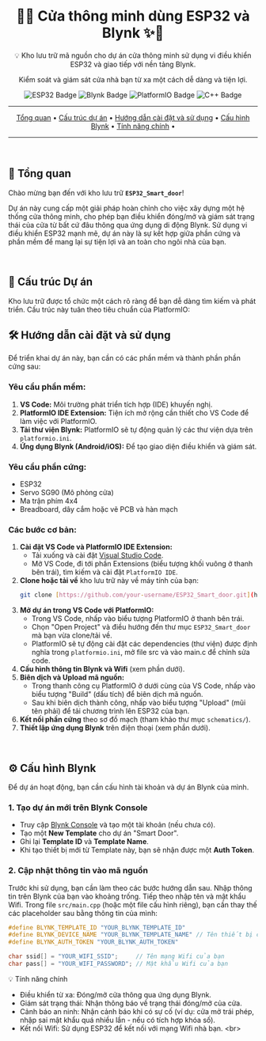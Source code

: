 <div align="center">
  <h1>🚪✨ Cửa thông minh dùng ESP32 và Blynk ✨🚪</h1>
  <p>💡 Kho lưu trữ mã nguồn cho dự án cửa thông minh sử dụng vi điều khiển ESP32 và giao tiếp với nền tảng Blynk.</p>
  <p>Kiểm soát và giám sát cửa nhà bạn từ xa một cách dễ dàng và tiện lợi.</p>

  <p>
    <img src="https://img.shields.io/badge/Vi%20%C4%91i%E1%BB%83u%20khi%E1%BB%83n-ESP32-blueviolet?style=for-the-badge&logo=espressif&logoColor=white" alt="ESP32 Badge">
    <img src="https://img.shields.io/badge/N%E1%BB%81n%20t%E1%BA%A3ng-Blynk-brightgreen?style=for-the-badge&logo=blynk&logoColor=white" alt="Blynk Badge">
    <img src="https://img.shields.io/badge/M%C3%B4i%20tr%C6%B0%E1%BB%9Dng-PlatformIO%20(VS%20Code)-orange?style=for-the-badge&logo=visual-studio-code&logoColor=white" alt="PlatformIO Badge">
    <img src="https://img.shields.io/badge/Ng%C3%B4n%20ng%E1%BB%AF-C%2B%2B-blue?style=for-the-badge&logo=c%2B%2B&logoColor=white" alt="C++ Badge">
  </p>

  ---

  <p>
    <a href="#🚀-tổng-quan">Tổng quan</a> •
    <a href="#📁-cấu-trúc-dự-án">Cấu trúc dự án</a> •
    <a href="#🛠️-hướng-dẫn-cài-đặt-và-sử-dụng">Hướng dẫn cài đặt và sử dụng</a> •
    <a href="#⚙️-cấu-hình-blynk">Cấu hình Blynk</a> •
    <a href="#💡-tính-năng-chính">Tính năng chính</a> •
  </p>

  ---
</div>

<br>

## 🚀 Tổng quan

Chào mừng bạn đến với kho lưu trữ **`ESP32_Smart_door`**!

Dự án này cung cấp một giải pháp hoàn chỉnh cho việc xây dựng một hệ thống cửa thông minh, cho phép bạn điều khiển đóng/mở và giám sát trạng thái của cửa từ bất cứ đâu thông qua ứng dụng di động Blynk. Sử dụng vi điều khiển ESP32 mạnh mẽ, dự án này là sự kết hợp giữa phần cứng và phần mềm để mang lại sự tiện lợi và an toàn cho ngôi nhà của bạn.

<br>

## 📁 Cấu trúc Dự án

Kho lưu trữ được tổ chức một cách rõ ràng để bạn dễ dàng tìm kiếm và phát triển. Cấu trúc này tuân theo tiêu chuẩn của PlatformIO:
<br>

## 🛠️ Hướng dẫn cài đặt và sử dụng

Để triển khai dự án này, bạn cần có các phần mềm và thành phần phần cứng sau:

### Yêu cầu phần mềm:
1.  **VS Code:** Môi trường phát triển tích hợp (IDE) khuyến nghị.
2.  **PlatformIO IDE Extension:** Tiện ích mở rộng cần thiết cho VS Code để làm việc với PlatformIO.
3.  **Tải thư viện Blynk:** PlatformIO sẽ tự động quản lý các thư viện dựa trên `platformio.ini`.
4.  **Ứng dụng Blynk (Android/iOS):** Để tạo giao diện điều khiển và giám sát.

### Yêu cầu phần cứng:
* ESP32
* Servo SG90 (Mô phỏng cửa)
* Ma trận phím 4x4
* Breadboard, dây cắm hoặc vẽ PCB và hàn mạch

### Các bước cơ bản:

1.  **Cài đặt VS Code và PlatformIO IDE Extension:**
    * Tải xuống và cài đặt [Visual Studio Code](https://code.visualstudio.com/).
    * Mở VS Code, đi tới phần Extensions (biểu tượng khối vuông ở thanh bên trái), tìm kiếm và cài đặt `PlatformIO IDE`.
2.  **Clone hoặc tải về** kho lưu trữ này về máy tính của bạn:
    ```bash
    git clone [https://github.com/your-username/ESP32_Smart_door.git](https://github.com/your-username/ESP32_Smart_door.git)
    ```
3.  **Mở dự án trong VS Code với PlatformIO:**
    * Trong VS Code, nhấp vào biểu tượng PlatformIO ở thanh bên trái.
    * Chọn "Open Project" và điều hướng đến thư mục `ESP32_Smart_door` mà bạn vừa clone/tải về.
    * PlatformIO sẽ tự động cài đặt các dependencies (thư viện) được định nghĩa trong `platformio.ini`, mở file src và vào main.c để chỉnh sửa code.
4.  **Cấu hình thông tin Blynk và Wifi** (xem phần dưới).
5.  **Biên dịch và Upload mã nguồn:**
    * Trong thanh công cụ PlatformIO ở dưới cùng của VS Code, nhấp vào biểu tượng "Build" (dấu tích) để biên dịch mã nguồn.
    * Sau khi biên dịch thành công, nhấp vào biểu tượng "Upload" (mũi tên phải) để tải chương trình lên ESP32 của bạn.
6.  **Kết nối phần cứng** theo sơ đồ mạch (tham khảo thư mục `schematics/`).
7.  **Thiết lập ứng dụng Blynk** trên điện thoại (xem phần dưới).

<br>

## ⚙️ Cấu hình Blynk

Để dự án hoạt động, bạn cần cấu hình tài khoản và dự án Blynk của mình.

### 1. Tạo dự án mới trên Blynk Console
* Truy cập [Blynk Console](https://blynk.cloud/) và tạo một tài khoản (nếu chưa có).
* Tạo một **New Template** cho dự án "Smart Door".
* Ghi lại **Template ID** và **Template Name**.
* Khi tạo thiết bị mới từ Template này, bạn sẽ nhận được một **Auth Token**.

### 2. Cập nhật thông tin vào mã nguồn
Trước khi sử dụng, bạn cần làm theo các bước hướng dẫn sau. Nhập thông tin trên Blynk của bạn vào khoảng trống. Tiếp theo nhập tên và mật khẩu Wifi.
Trong file `src/main.cpp` (hoặc một file cấu hình riêng), bạn cần thay thế các placeholder sau bằng thông tin của mình:

```cpp
#define BLYNK_TEMPLATE_ID "YOUR_BLYNK_TEMPLATE_ID"
#define BLYNK_DEVICE_NAME "YOUR_BLYNK_TEMPLATE_NAME" // Tên thiết bị của bạn
#define BLYNK_AUTH_TOKEN "YOUR_BLYNK_AUTH_TOKEN"

char ssid[] = "YOUR_WIFI_SSID";     // Tên mạng Wifi của bạn
char pass[] = "YOUR_WIFI_PASSWORD"; // Mật khẩu Wifi của bạn
```



💡 Tính năng chính
* Điều khiển từ xa: Đóng/mở cửa thông qua ứng dụng Blynk.
* Giám sát trạng thái: Nhận thông báo về trạng thái đóng/mở của cửa.
* Cảnh báo an ninh: Nhận cảnh báo khi có sự cố (ví dụ: cửa mở trái phép, nhập sai mật khẩu quá nhiều lần - nếu có tích hợp khóa số).
* Kết nối Wifi: Sử dụng ESP32 để kết nối với mạng Wifi nhà bạn.
&lt;br>
